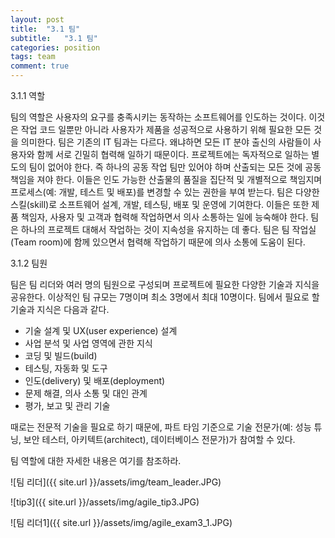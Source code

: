 ```yaml
---
layout: post
title:  "3.1 팀"
subtitle:   "3.1 팀"
categories: position
tags: team
comment: true
---
```


3.1.1 역할

팀의 역할은 사용자의 요구를 충족시키는 동작하는 소프트웨어를 인도하는 것이다. 이것은 작업 코드 일뿐만 아니라 사용자가 제품을 성공적으로 사용하기 위해 필요한 모든 것을 의미한다.
팀은 기존의 IT 팀과는 다르다. 왜냐하면 모든 IT 분야 출신의 사람들이 사용자와 함께 서로 긴밀히 협력해 일하기 때문이다. 프로젝트에는 독자적으로 일하는 별도의 팀이 없어야 한다. 즉 하나의 공동 작업 팀만 있어야 하며 산출되는 모든 것에 공동 책임을 져야 한다. 이들은 인도 가능한 산출물의 품질을 집단적 및 개별적으로 책임지며 프로세스(예: 개발, 테스트 및 배포)를 변경할 수 있는 권한을 부여 받는다.
팀은 다양한 스킬(skill)로 소프트웨어 설계, 개발, 테스팅, 배포 및 운영에 기여한다. 이들은 또한 제품 책임자, 사용자 및 고객과 협력해 작업하면서 의사 소통하는 일에 능숙해야 한다.
팀은 하나의 프로젝트 대해서 작업하는 것이 지속성을 유지하는 데 좋다. 팀은 팀 작업실(Team room)에 함께 있으면서 협력해 작업하기 때문에 의사 소통에 도움이 된다.

3.1.2 팀원

팀은 팀 리더와 여러 명의 팀원으로 구성되며 프로젝트에 필요한 다양한 기술과 지식을 공유한다. 이상적인 팀 규모는 7명이며 최소 3명에서 최대 10명이다. 팀에서 필요로 할 기술과 지식은 다음과 같다.

- 기술 설계 및 UX(user experience) 설계
- 사업 분석 및 사업 영역에 관한 지식
- 코딩 및 빌드(build)
- 테스팅, 자동화 및 도구
- 인도(delivery) 및 배포(deployment)
- 문제 해결, 의사 소통 및 대인 관계
- 평가, 보고 및 관리 기술

때로는 전문적 기술을 필요로 하기 때문에, 파트 타임 기준으로 기술 전문가(예: 성능 튜닝, 보안 테스터, 아키텍트(architect), 데이터베이스 전문가)가 참여할 수 있다.

팀 역할에 대한 자세한 내용은 여기를 참조하라.

![팀 리더]({{ site.url }}/assets/img/team_leader.JPG)

![tip3]({{ site.url }}/assets/img/agile_tip3.JPG)

![팀 리더1]({{ site.url }}/assets/img/agile_exam3_1.JPG)